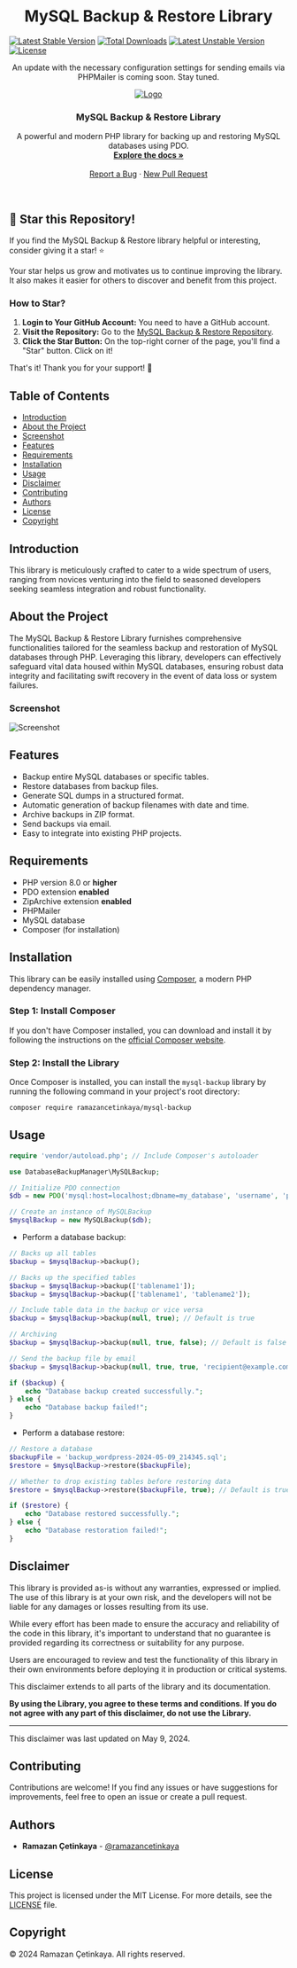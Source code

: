 <h1 align="center">MySQL Backup & Restore Library</h1>

[![Latest Stable Version](https://poser.okvpn.org/julio101290/mysql-backup/v/stable)](https://packagist.org/packages/julio101290/mysql-backup) [![Total Downloads](https://poser.okvpn.org/julio101290/mysql-backup/downloads)](https://packagist.org/packages/julio101290/mysql-backup) [![Latest Unstable Version](https://poser.okvpn.org/julio101290/mysql-backup/v/unstable)](https://packagist.org/packages/julio101290/mysql-backup) [![License](https://poser.okvpn.org/julio101290/mysql-backup/license)](https://packagist.org/packages/julio101290/mysql-backup)

<p align="center">An update with the necessary configuration settings for sending emails via PHPMailer is coming soon. Stay tuned.</p>

<p align="center">
  <a href="https://github.com/ramazancetinkaya/mysql-backup">
    <img src="https://www.mysql.com/common/logos/logo-mysql-170x115.png" alt="Logo">
  </a>

  <h3 align="center">MySQL Backup & Restore Library</h3>

  <p align="center">
    A powerful and modern PHP library for backing up and restoring MySQL databases using PDO.
    <br>
    <a href="https://github.com/ramazancetinkaya/mysql-backup/blob/main/README.md"><strong>Explore the docs »</strong></a>
    <br>
    <br>
    <a href="https://github.com/ramazancetinkaya/mysql-backup/issues">Report a Bug</a>
    ·
    <a href="https://github.com/ramazancetinkaya/mysql-backup/pulls">New Pull Request</a>
  </p>
</p>

<br>

## 🌟 Star this Repository!

If you find the MySQL Backup & Restore library helpful or interesting, consider giving it a star! ⭐️

Your star helps us grow and motivates us to continue improving the library. It also makes it easier for others to discover and benefit from this project.

### How to Star?

1. **Login to Your GitHub Account:** You need to have a GitHub account.
2. **Visit the Repository:** Go to the [MySQL Backup & Restore Repository](https://github.com/ramazancetinkaya/mysql-backup).
3. **Click the Star Button:** On the top-right corner of the page, you'll find a "Star" button. Click on it!

That's it! Thank you for your support! 🚀

## Table of Contents

* [Introduction](#introduction)
* [About the Project](#about-the-project)
* [Screenshot](#screenshot)
* [Features](#features)
* [Requirements](#requirements)
* [Installation](#installation)
* [Usage](#usage)
* [Disclaimer](#disclaimer)
* [Contributing](#contributing)
* [Authors](#authors)
* [License](#license)
* [Copyright](#copyright)

## Introduction

This library is meticulously crafted to cater to a wide spectrum of users, ranging from novices venturing into the field to seasoned developers seeking seamless integration and robust functionality.

## About the Project

The MySQL Backup & Restore Library furnishes comprehensive functionalities tailored for the seamless backup and restoration of MySQL databases through PHP. Leveraging this library, developers can effectively safeguard vital data housed within MySQL databases, ensuring robust data integrity and facilitating swift recovery in the event of data loss or system failures.

### Screenshot

![Screenshot](mysql-backup.png)

## Features

* Backup entire MySQL databases or specific tables.
* Restore databases from backup files.
* Generate SQL dumps in a structured format.
* Automatic generation of backup filenames with date and time.
* Archive backups in ZIP format.
* Send backups via email.
* Easy to integrate into existing PHP projects.

## Requirements

- PHP version 8.0 or **higher**
- PDO extension **enabled**
- ZipArchive extension **enabled**
- PHPMailer
- MySQL database
- Composer (for installation)

## Installation

This library can be easily installed using [Composer](https://getcomposer.org/), a modern PHP dependency manager.

### Step 1: Install Composer

If you don't have Composer installed, you can download and install it by following the instructions on the [official Composer website](https://getcomposer.org/download/).

### Step 2: Install the Library

Once Composer is installed, you can install the `mysql-backup` library by running the following command in your project's root directory:

```bash
composer require ramazancetinkaya/mysql-backup
```

## Usage

```php
require 'vendor/autoload.php'; // Include Composer's autoloader

use DatabaseBackupManager\MySQLBackup;

// Initialize PDO connection
$db = new PDO('mysql:host=localhost;dbname=my_database', 'username', 'password');

// Create an instance of MySQLBackup
$mysqlBackup = new MySQLBackup($db);
```

- Perform a database backup:
```php
// Backs up all tables
$backup = $mysqlBackup->backup();

// Backs up the specified tables
$backup = $mysqlBackup->backup(['tablename1']);
$backup = $mysqlBackup->backup(['tablename1', 'tablename2']);

// Include table data in the backup or vice versa
$backup = $mysqlBackup->backup(null, true); // Default is true

// Archiving
$backup = $mysqlBackup->backup(null, true, false); // Default is false

// Send the backup file by email
$backup = $mysqlBackup->backup(null, true, true, 'recipient@example.com'); // Default is null

if ($backup) {
    echo "Database backup created successfully.";
} else {
    echo "Database backup failed!";
}
```

- Perform a database restore:
```php
// Restore a database
$backupFile = 'backup_wordpress-2024-05-09_214345.sql';
$restore = $mysqlBackup->restore($backupFile);

// Whether to drop existing tables before restoring data
$restore = $mysqlBackup->restore($backupFile, true); // Default is true

if ($restore) {
    echo "Database restored successfully.";
} else {
    echo "Database restoration failed!";
}
```

## Disclaimer

This library is provided as-is without any warranties, expressed or implied. The use of this library is at your own risk, and the developers will not be liable for any damages or losses resulting from its use.

While every effort has been made to ensure the accuracy and reliability of the code in this library, it's important to understand that no guarantee is provided regarding its correctness or suitability for any purpose.

Users are encouraged to review and test the functionality of this library in their own environments before deploying it in production or critical systems.

This disclaimer extends to all parts of the library and its documentation.

**By using the Library, you agree to these terms and conditions. If you do not agree with any part of this disclaimer, do not use the Library.**

---

This disclaimer was last updated on May 9, 2024.

## Contributing

Contributions are welcome! If you find any issues or have suggestions for improvements, feel free to open an issue or create a pull request.

## Authors

- **Ramazan Çetinkaya** - [@ramazancetinkaya](https://github.com/ramazancetinkaya)

## License

This project is licensed under the MIT License. For more details, see the [LICENSE](LICENSE) file.

## Copyright

© 2024 Ramazan Çetinkaya. All rights reserved.
